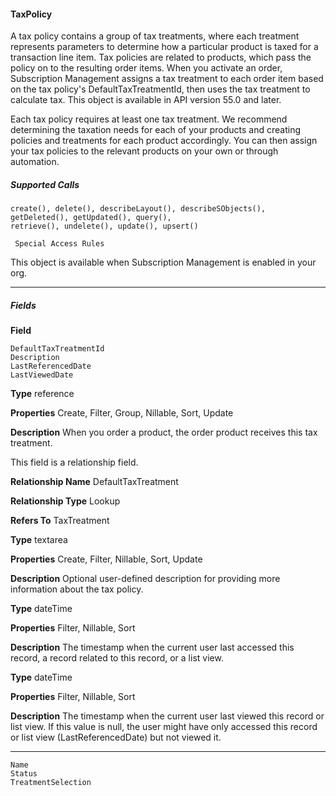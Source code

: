 #### TaxPolicy

A tax policy contains a group of tax treatments, where each treatment represents parameters to determine how a particular product is
taxed for a transaction line item. Tax policies are related to products, which pass the policy on to the resulting order items. When you
activate an order, Subscription Management assigns a tax treatment to each order item based on the tax policy's DefaultTaxTreatmentId,
then uses the tax treatment to calculate tax. This object is available in API version 55.0 and later.

Each tax policy requires at least one tax treatment. We recommend determining the taxation needs for each of your products and creating
policies and treatments for each product accordingly. You can then assign your tax policies to the relevant products on your own or
through automation.

##### Supported Calls
```
create(), delete(), describeLayout(), describeSObjects(), getDeleted(), getUpdated(), query(),
retrieve(), undelete(), update(), upsert()

 Special Access Rules

```
This object is available when Subscription Management is enabled in your org.


-----

##### Fields

**Field**
```
DefaultTaxTreatmentId
Description
LastReferencedDate
LastViewedDate

```

**Type**
reference

**Properties**
Create, Filter, Group, Nillable, Sort, Update

**Description**
When you order a product, the order product receives this tax treatment.

This field is a relationship field.

**Relationship Name**
DefaultTaxTreatment

**Relationship Type**
Lookup

**Refers To**
TaxTreatment

**Type**
textarea

**Properties**
Create, Filter, Nillable, Sort, Update

**Description**
Optional user-defined description for providing more information about the tax policy.

**Type**
dateTime

**Properties**
Filter, Nillable, Sort

**Description**
The timestamp when the current user last accessed this record, a record related to this record,
or a list view.

**Type**
dateTime

**Properties**
Filter, Nillable, Sort

**Description**
The timestamp when the current user last viewed this record or list view. If this value is null,
the user might have only accessed this record or list view (LastReferencedDate) but not
viewed it.


-----

```
Name
Status
TreatmentSelection
